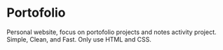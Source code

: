 # Portofolio
Personal website, focus on portofolio projects and notes activity project. Simple, Clean, and Fast.
Only use HTML and CSS.
